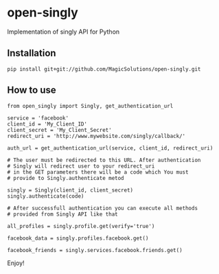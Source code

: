 open-singly
===========

Implementation of singly API for Python


Installation
-------------


	pip install git+git://github.com/MagicSolutions/open-singly.git



How to use
----------


	from open_singly import Singly, get_authentication_url

	service = 'facebook'
	client_id = 'My_Client_ID'
	client_secret = 'My_Client_Secret'
	redirect_uri = 'http://www.mywebsite.com/singly/callback/'

	auth_url = get_authentication_url(service, client_id, redirect_uri)

	# The user must be redirected to this URL. After authentication
	# Singly will redirect user to your redirect_uri
	# in the GET parameters there will be a code which You must
	# provide to Singly.authenticate metod

	singly = Singly(client_id, client_secret)
	singly.authenticate(code)

	# After successfull authentication you can execute all methods
	# provided from Singly API like that

	all_profiles = singly.profile.get(verify='true')

	facebook_data = singly.profiles.facebook.get()

	facebook_friends = singly.services.facebook.friends.get()



Enjoy!
